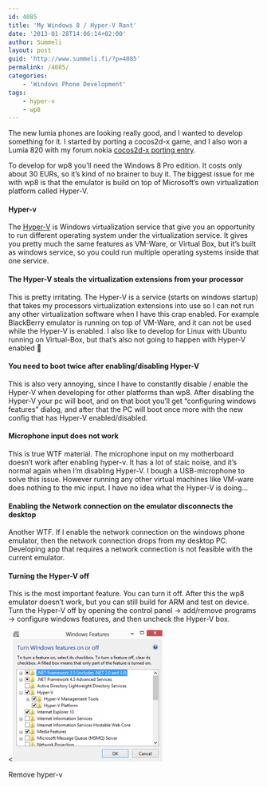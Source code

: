 ```yaml
---
id: 4085
title: 'My Windows 8 / Hyper-V Rant'
date: '2013-01-28T14:06:14+02:00'
author: Summeli
layout: post
guid: 'http://www.summeli.fi/?p=4085'
permalink: /4085/
categories:
    - 'Windows Phone Development'
tags:
    - hyper-v
    - wp8
---
```


The new lumia phones are looking really good, and I wanted to develop something for it. I started by porting a cocos2d-x game, and I also won a Lumia 820 with my forum.nokia [cocos2d-x porting entry](http://www.developer.nokia.com/Community/Wiki/Creating_a_New_Cocos2d-x_Project_for_Windows_Phone_8).   

To develop for wp8 you’ll need the Windows 8 Pro edition. It costs only about 30 EURs, so it’s kind of no brainer to buy it. The biggest issue for me with wp8 is that the emulator is build on top of Microsoft’s own virtualization platform called Hyper-V.

#### Hyper-v

The [Hyper-V](http://en.wikipedia.org/wiki/Hyper-V) is Windows virtualization service that give you an opportunity to run different operating system under the virtualization service. It gives you pretty much the same features as VM-Ware, or Virtual Box, but it’s built as windows service, so you could run multiple operating systems inside that one service.

#### The Hyper-V steals the virtualization extensions from your processor

This is pretty irritating. The Hyper-V is a service (starts on windows startup) that takes my processors virtualization extensions into use so I can not run any other virtualization software when I have this crap enabled. For example BlackBerry emulator is running on top of VM-Ware, and it can not be used while the Hyper-V is enabled. I also like to develop for Linux with Ubuntu running on Virtual-Box, but that’s also not going to happen with Hyper-V enabled 🙁

#### You need to boot twice after enabling/disabling Hyper-V

This is also very annoying, since I have to constantly disable / enable the Hyper-V when developing for other platforms than wp8. After disabling the Hyper-V your pc will boot, and on that boot you’ll get “configuring windows features” dialog, and after that the PC will boot once more with the new config that has Hyper-V enabled/disabled.

#### Microphone input does not work

This is true WTF material. The microphone input on my motherboard doesn’t work after enabling hyper-v. It has a lot of staic noise, and it’s normal again when I’m disabling Hyper-V. I bough a USB-microphone to solve this issue. However running any other virtual machines like VM-ware does nothing to the mic input. I have no idea what the Hyper-V is doing…

#### Enabling the Network connection on the emulator disconnects the desktop

Another WTF. If I enable the network connection on the windows phone emulator, then the network connection drops from my desktop PC. Developing app that requires a network connection is not feasible with the current emulator.

#### Turning the Hyper-V off

This is the most important feature. You can turn it off. After this the wp8 emulator doesn’t work, but you can still build for ARM and test on device.  
Turn the Hyper-V off by opening the control panel -&gt; add/remove programs -&gt; configure windows features, and then uncheck the Hyper-V box.

<[![remove hyper-v"](/wp-content/uploads/2012/11/remove_hyper_v-300x264.png)](http://www.summeli.com/wp-content/uploads/2012/11/remove_hyper_v.png)   

Remove hyper-v